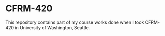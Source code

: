# CFRM-420

This repository contains part of my course works done when I took CFRM-420 in University of Washington, Seattle.

